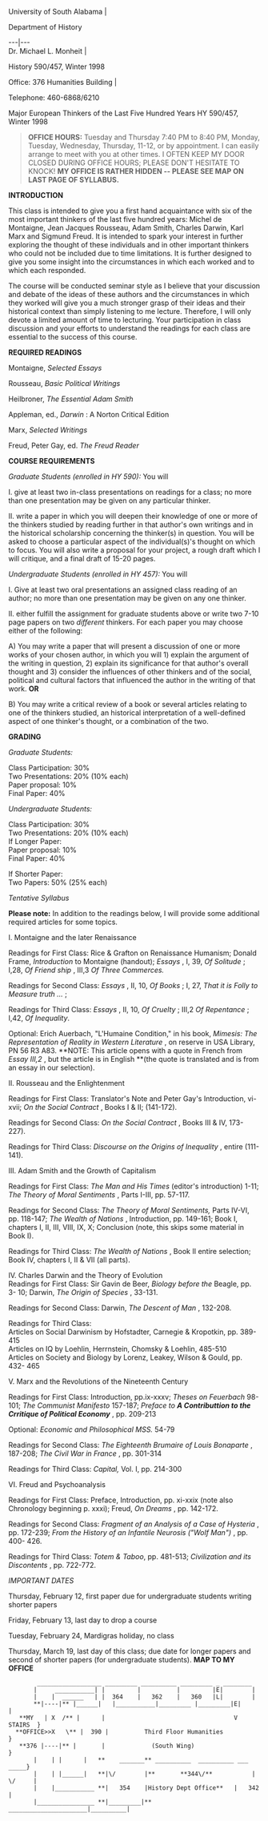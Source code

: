   University of South Alabama  |

Department of History  
  
---|---  
Dr. Michael L. Monheit |

History 590/457, Winter 1998  
  
Office: 376 Humanities Building |

Telephone: 460-6868/6210  
  
    
  Major European Thinkers of the Last Five Hundred Years HY 590/457, Winter
1998

> **OFFICE HOURS:** Tuesday and Thursday 7:40 PM to 8:40 PM, Monday, Tuesday,
Wednesday, Thursday, 11-12, or by appointment. I can easily arrange to meet
with you at other times. I OFTEN KEEP MY DOOR CLOSED DURING OFFICE HOURS;
PLEASE DON'T HESITATE TO KNOCK! **MY OFFICE IS RATHER HIDDEN \-- PLEASE SEE
MAP ON LAST PAGE OF SYLLABUS.**

**INTRODUCTION**

 This class is intended to give you a first hand acquaintance with six of the
most important thinkers of the last five hundred years: Michel de Montaigne,
Jean Jacques Rousseau, Adam Smith, Charles Darwin, Karl Marx and Sigmund
Freud. It is intended to spark your interest in further exploring the thought
of these individuals and in other important thinkers who could not be included
due to time limitations. It is further designed to give you some insight into
the circumstances in which each worked and to which each responded.

The course will be conducted seminar style as I believe that your discussion
and debate of the ideas of these authors and the circumstances in which they
worked will give you a much stronger grasp of their ideas and their historical
context than simply listening to me lecture. Therefore, I will only devote a
limited amount of time to lecturing. Your participation in class discussion
and your efforts to understand the readings for each class are essential to
the success of this course.

**REQUIRED READINGS**

 Montaigne, _Selected Essays_

Rousseau, _Basic Political Writings_

Heilbroner, _The Essential Adam Smith_

Appleman, ed., _Darwin_ : A Norton Critical Edition

Marx, _Selected Writings_

Freud, Peter Gay, ed. _The Freud Reader_

**COURSE REQUIREMENTS**

  _Graduate Students (enrolled in HY 590):_ You will

 I. give at least two in-class presentations on readings for a class; no more
than one presentation may be given on any particular thinker.

 II. write a paper in which you will deepen their knowledge of one or more of
the thinkers studied by reading further in that author's own writings and in
the historical scholarship concerning the thinker(s) in question. You will be
asked to choose a particular aspect of the individual(s)'s thought on which to
focus. You will also write a proposal for your project, a rough draft which I
will critique, and a final draft of 15-20 pages.

  _Undergraduate Students (enrolled in HY 457):_ You will

I. Give at least two oral presentations an assigned class reading of an
author; no more than one presentation may be given on any one thinker.

 II. either fulfill the assignment for graduate students above or write two
7-10 page papers on two _different_ thinkers. For each paper you may choose
either of the following:

 A) You may write a paper that will present a discussion of one or more works
of your chosen author, in which you will 1) explain the argument of the
writing in question, 2) explain its significance for that author's overall
thought and 3) consider the influences of other thinkers and of the social,
political and cultural factors that influenced the author in the writing of
that work. **OR**

B) You may write a critical review of a book or several articles relating to
one of the thinkers studied, an historical interpretation of a well-defined
aspect of one thinker's thought, or a combination of the two.

  **GRADING**

  _Graduate Students:_

 Class Participation: 30%  
Two Presentations: 20% (10% each)  
Paper proposal: 10%  
Final Paper: 40%

  _Undergraduate Students:_

 Class Participation: 30%  
Two Presentations: 20% (10% each)  
If Longer Paper:  
Paper proposal: 10%  
Final Paper: 40%

 If Shorter Paper:  
Two Papers: 50% (25% each)

_Tentative Syllabus_

  **Please note:** In addition to the readings below, I will provide some
additional required articles for some topics.

 I. Montaigne and the later Renaissance

 Readings for First Class: Rice & Grafton on Renaissance Humanism; Donald
Frame, _Introduction_ to Montaigne (handout); _Essays_ , I, 39, _Of Solitude_
; I,28, _Of Friend ship_ , III,3 _Of Three Commerces._

 Readings for Second Class: _Essays_ , II, 10, _Of Books_ ; I, 27, _That it is
Folly to Measure truth ..._ ;

Readings for Third Class: _Essays_ , II, 10, _Of Cruelty_ ; III,2 _Of
Repentance_ ; I,42, _Of Inequality_.

 Optional: Erich Auerbach, "L'Humaine Condition," in his book, _Mimesis: The
Representation of Reality in Western Literature_ , on reserve in USA Library,
PN 56 R3 A83. **NOTE: This article opens with a quote in French from _Essay
III,2_ , but the article is in English **(the quote is translated and is from
an essay in our selection).

    
II. Rousseau and the Enlightenment

 Readings for First Class: Translator's Note and Peter Gay's Introduction, vi-
xvii; _On the Social Contract_ , Books I & II; (141-172).

 Readings for Second Class: _On the Social Contract_ , Books III & IV, 173-
227).

 Readings for Third Class: _Discourse on the Origins of Inequality_ , entire
(111- 141).

 III. Adam Smith and the Growth of Capitalism

 Readings for First Class: _The Man and His Times_ (editor's introduction)
1-11; _The Theory of Moral Sentiments_ , Parts I-III, pp. 57-117.

 Readings for Second Class: _The Theory of Moral Sentiments,_ Parts IV-VI, pp.
118-147; _The Wealth of Nations_ , Introduction, pp. 149-161; Book I, chapters
I, II, III, VIII, IX, X; Conclusion (note, this skips some material in Book
I).

 Readings for Third Class: _The Wealth of Nations_ , Book II entire selection;
Book IV, chapters I, II & VII (all parts).

IV. Charles Darwin and the Theory of Evolution  
Readings for First Class: Sir Gavin de Beer, _Biology before the_ Beagle, pp.
3- 10; Darwin, _The Origin of Species_ , 33-131.

 Readings for Second Class: Darwin, _The Descent of Man_ , 132-208.

 Readings for Third Class:  
Articles on Social Darwinism by Hofstadter, Carnegie & Kropotkin, pp. 389- 415  
Articles on IQ by Loehlin, Herrnstein, Chomsky & Loehlin, 485-510  
Articles on Society and Biology by Lorenz, Leakey, Wilson & Gould, pp. 432-
465

 V. Marx and the Revolutions of the Nineteenth Century

 Readings for First Class: Introduction, pp.ix-xxxv; _Theses on Feuerbach_ 98-
101; _The Communist Manifesto_ 157-187; _Preface to **A Contributtion to the
Crritique of Political Economy**_ , pp. 209-213

Optional: _Economic and Philosophical MSS._ 54-79

 Readings for Second Class: _The Eighteenth Brumaire of Louis Bonaparte_ ,
187-208; _The Civil War in France_ , pp. 301-314

 Readings for Third Class: _Capital,_ Vol. I, pp. 214-300

 VI. Freud and Psychoanalysis

 Readings for First Class: Preface, Introduction, pp. xi-xxix (note also
Chronology beginning p. xxxi); Freud, _On Dreams_ , pp. 142-172.

 Readings for Second Class: _Fragment of an Analysis of a Case of Hysteria_ ,
pp. 172-239; _From the History of an Infantile Neurosis ("Wolf Man")_ , pp.
400- 426.

 Readings for Third Class: _Totem & Taboo_, pp. 481-513; _Civilization and its
Discontents_ , pp. 722-772.

  _IMPORTANT DATES_

Thursday, February 12, first paper due for undergraduate students writing
shorter papers

 Friday, February 13, last day to drop a course

 Tuesday, February 24, Mardigras holiday, no class

 Thursday, March 19, last day of this class; due date for longer papers and
second of shorter papers (for undergraduate students). **MAP TO MY OFFICE**

    
    
            __________________ _________ __________ _________ _ ________
           |     ___________| |         |          |         |E|        |
           |    |  ______   | |  364    |   362    |   360   |L|        |
           **|----|** |______|   |___________|_________ |_________|E|        |
       **MY   | X  /** |      |                                    V STAIRS  }
      **OFFICE>>X   \** |  390 |          Third Floor Humanities              }
       **376 |----|** |       |             (South Wing)                     }
           |    | |      |   **    _______** __________  __________ ___  _____}
           |    | |______|   **|\/        |**       **344\/**           |   \/     |
           |    |___________ **|   354    |History Dept Office**   |   342    |
           |________________ **|_________|** ______________________|__________|

